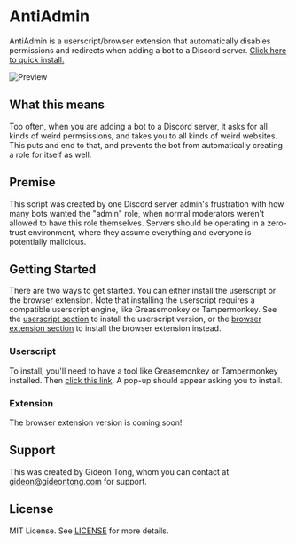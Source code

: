 # AntiAdmin

AntiAdmin is a userscript/browser extension that automatically disables permissions and redirects when adding a bot to a Discord server. [Click here to quick install.](https://github.com/gideontong/AntiAdmin/raw/master/antiadmin.user.js)

![Preview](https://i.imgur.com/ieIyvmk.png)

## What this means

Too often, when you are adding a bot to a Discord server, it asks for all kinds of weird permsissions, and takes you to all kinds of weird websites. This puts and end to that, and prevents the bot from automatically creating a role for itself as well.

## Premise

This script was created by one Discord server admin's frustration with how many bots wanted the "admin" role, when normal moderators weren't allowed to have this role themselves. Servers should be operating in a zero-trust environment, where they assume everything and everyone is potentially malicious.

## Getting Started

There are two ways to get started. You can either install the userscript or the browser extension. Note that installing the userscript requires a compatible userscript engine, like Greasemonkey or Tampermonkey. See the [userscript section](#userscript) to install the userscript version, or the [browser extension section](#extension) to install the browser extension instead.

### Userscript

To install, you'll need to have a tool like Greasemonkey or Tampermonkey installed. Then [click this link](https://github.com/gideontong/AntiAdmin/raw/master/antiadmin.user.js). A pop-up should appear asking you to install.

### Extension

The browser extension version is coming soon!

## Support

This was created by Gideon Tong, whom you can contact at [gideon@gideontong.com](mailto:gideon@gideontong.com) for support.

## License

MIT License. See [LICENSE](LICENSE.md) for more details.
